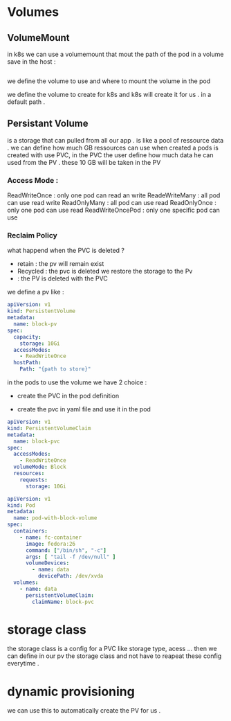 # Volumes

## VolumeMount

in k8s we can use a volumemount that mout the path of the pod in a volume save in the host  :

```yaml 


```

we define the volume to use and where to mount the volume in the pod

we define the volume to create for k8s and k8s will create it for us . in a default path .

## Persistant Volume 

is a storage that can pulled from all our app . is like a pool of ressource data . we can define how much GB ressources can use 
when created a pods is created with use PVC, in the PVC the user define how much data he can used from the PV . these 10 GB will be taken in the PV 

### Access Mode : 

ReadWriteOnce : only one pod can read an write 
ReadeWriteMany : all pod can use read write 
ReadOnlyMany : all pod can use read 
ReadOnlyOnce : only one pod can use read 
ReadWriteOncePod : only one specific pod can use 


### Reclaim Policy 
what happend when the PVC is deleted ? 

- retain : the pv will remain exist 
- Recycled : the pvc is deleted we restore the storage to the Pv 
-  : the PV is deleted with the PVC


we define a pv like :

```yaml
apiVersion: v1
kind: PersistentVolume
metadata:
  name: block-pv
spec:
  capacity:
    storage: 10Gi
  accessModes:
    - ReadWriteOnce
  hostPath:
    Path: "{path to store}"
```

in the pods to use the volume we have 2 choice  :

- create the PVC in the pod definition 




- create the pvc in yaml file and use it in the pod

```yaml 
apiVersion: v1
kind: PersistentVolumeClaim
metadata:
  name: block-pvc
spec:
  accessModes:
    - ReadWriteOnce
  volumeMode: Block
  resources:
    requests:
      storage: 10Gi
```

```yaml
apiVersion: v1
kind: Pod
metadata:
  name: pod-with-block-volume
spec:
  containers:
    - name: fc-container
      image: fedora:26
      command: ["/bin/sh", "-c"]
      args: [ "tail -f /dev/null" ]
      volumeDevices:
        - name: data
          devicePath: /dev/xvda
  volumes:
    - name: data
      persistentVolumeClaim:
        claimName: block-pvc
```

# storage class 

the storage class is a config for a PVC like storage type, acess ...
then we can define in our pv the storage class and not have to reapeat these config everytime .

# dynamic provisioning

we can use this to automatically create the PV for us .